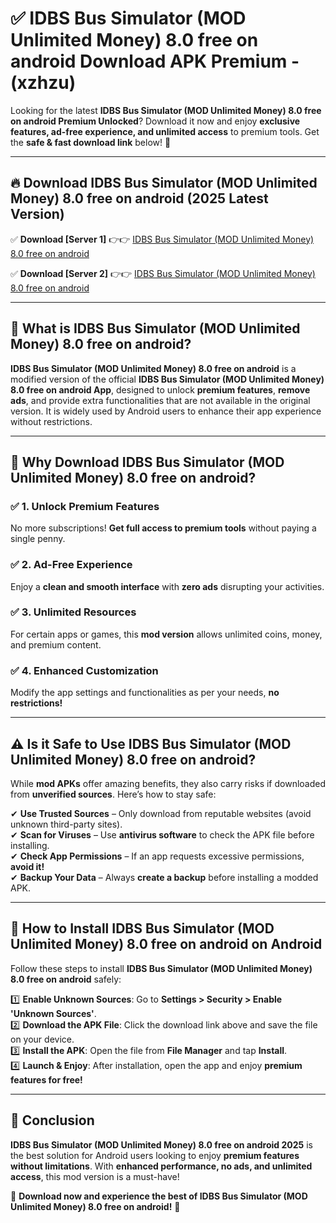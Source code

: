 
# ✅ IDBS Bus Simulator (MOD Unlimited Money) 8.0 free on android Download APK Premium -  (xzhzu) 

Looking for the latest **IDBS Bus Simulator (MOD Unlimited Money) 8.0 free on android Premium Unlocked**? Download it now and enjoy **exclusive features, ad-free experience, and unlimited access** to premium tools. Get the **safe & fast download link** below! 🚀

---

## 🔥 Download IDBS Bus Simulator (MOD Unlimited Money) 8.0 free on android (2025 Latest Version)

✅ **Download [Server 1]** 👉👉 [IDBS Bus Simulator (MOD Unlimited Money) 8.0 free on android ](https://apkcomod.com?title=IDBS_Bus_Simulator_(MOD_Unlimited_Money)_8.0_free_on_android)  

✅ **Download [Server 2]** 👉👉 [IDBS Bus Simulator (MOD Unlimited Money) 8.0 free on android ](https://apkcomod.com?title=IDBS_Bus_Simulator_(MOD_Unlimited_Money)_8.0_free_on_android)  


---

## 📌 What is IDBS Bus Simulator (MOD Unlimited Money) 8.0 free on android?

**IDBS Bus Simulator (MOD Unlimited Money) 8.0 free on android** is a modified version of the official **IDBS Bus Simulator (MOD Unlimited Money) 8.0 free on android App**, designed to unlock **premium features**, **remove ads**, and provide extra functionalities that are not available in the original version. It is widely used by Android users to enhance their app experience without restrictions.

---

## 🌟 Why Download IDBS Bus Simulator (MOD Unlimited Money) 8.0 free on android?

### ✅ 1. Unlock Premium Features
No more subscriptions! **Get full access to premium tools** without paying a single penny.

### ✅ 2. Ad-Free Experience
Enjoy a **clean and smooth interface** with **zero ads** disrupting your activities.

### ✅ 3. Unlimited Resources
For certain apps or games, this **mod version** allows unlimited coins, money, and premium content.

### ✅ 4. Enhanced Customization
Modify the app settings and functionalities as per your needs, **no restrictions!**

---

## ⚠️ Is it Safe to Use IDBS Bus Simulator (MOD Unlimited Money) 8.0 free on android?

While **mod APKs** offer amazing benefits, they also carry risks if downloaded from **unverified sources**. Here’s how to stay safe:

✔ **Use Trusted Sources** – Only download from reputable websites (avoid unknown third-party sites).  
✔ **Scan for Viruses** – Use **antivirus software** to check the APK file before installing.  
✔ **Check App Permissions** – If an app requests excessive permissions, **avoid it!**  
✔ **Backup Your Data** – Always **create a backup** before installing a modded APK.

---

## 📲 How to Install IDBS Bus Simulator (MOD Unlimited Money) 8.0 free on android on Android

Follow these steps to install **IDBS Bus Simulator (MOD Unlimited Money) 8.0 free on android** safely:

1️⃣ **Enable Unknown Sources**: Go to **Settings > Security > Enable 'Unknown Sources'**.  
2️⃣ **Download the APK File**: Click the download link above and save the file on your device.  
3️⃣ **Install the APK**: Open the file from **File Manager** and tap **Install**.  
4️⃣ **Launch & Enjoy**: After installation, open the app and enjoy **premium features for free!**

---

## 🚀 Conclusion

**IDBS Bus Simulator (MOD Unlimited Money) 8.0 free on android 2025** is the best solution for Android users looking to enjoy **premium features without limitations**. With **enhanced performance, no ads, and unlimited access**, this mod version is a must-have!

🔻 **Download now and experience the best of IDBS Bus Simulator (MOD Unlimited Money) 8.0 free on android!** 🔻

